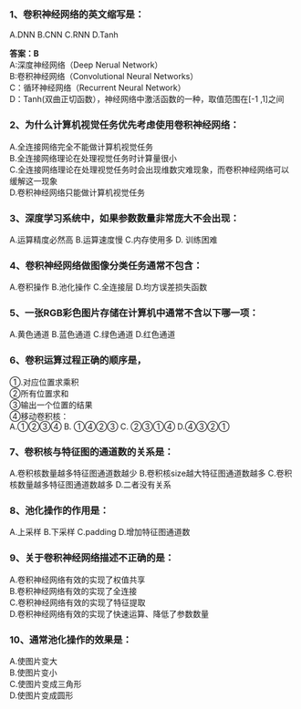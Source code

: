 ### 1、卷积神经网络的英文缩写是：  
 A.DNN B.CNN C.RNN D.Tanh  
 
**答案：B**  
A:深度神经网络（Deep Nerual Network）  
B:卷积神经网络（Convolutional Neural Networks）  
C：循环神经网络（Recurrent Neural Network）  
D：Tanh(双曲正切函数），神经网络中激活函数的一种，取值范围在[-1 ,1]之间
    
### 2、为什么计算机视觉任务优先考虑使用卷积神经网络：  
A.全连接网络完全不能做计算机视觉任务   
B.全连接网络理论在处理视觉任务时计算量很小  
C.全连接网络理论在处理视觉任务时会出现维数灾难现象，而卷积神经网络可以缓解这一现象  
D.卷积神经网络只能做计算机视觉任务  

### 3、深度学习系统中，如果参数数量非常庞大不会出现：
A.运算精度必然高 B.运算速度慢 C.内存使用多 D. 训练困难  

### 4、卷积神经网络做图像分类任务通常不包含：  
A.卷积操作 B.池化操作 C.全连接层 D.均方误差损失函数
### 5、一张RGB彩色图片存储在计算机中通常不含以下哪一项：  
A.黄色通道 B.蓝色通道 C.绿色通道 D.红色通道  
### 6、卷积运算过程正确的顺序是，  
①.对应位置求乘积   
②所有位置求和   
③输出一个位置的结果   
④移动卷积核：  
A.①②③④ B. ①④②③ C. ②③①④ D.④③②①  
### 7、卷积核与特征图的通道数的关系是：   
A.卷积核数量越多特征图通道数越少 B.卷积核size越大特征图通道数越多 C.卷积核数量越多特征图通道数越多 D.二者没有关系  
### 8、池化操作的作用是：  
A.上采样 B.下采样 C.padding D.增加特征图通道数  
### 9、关于卷积神经网络描述不正确的是：  
A.卷积神经网络有效的实现了权值共享  
B.卷积神经网络有效的实现了全连接  
C.卷积神经网络有效的实现了特征提取   
D.卷积神经网络有效的实现了快速运算、降低了参数数量  
### 10、通常池化操作的效果是：   
A.使图片变大  
B.使图片变小  
C.使图片变成三角形   
D.使图片变成圆形  


